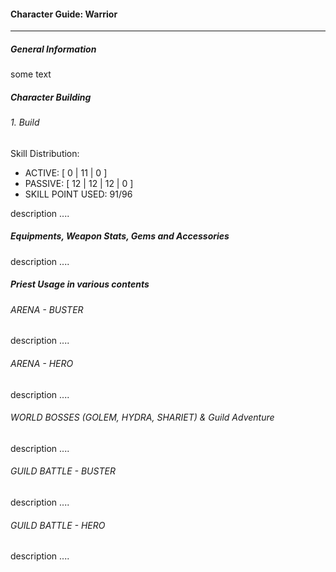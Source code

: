 #### Character Guide: Warrior

---




##### General Information

some text

##### Character Building

###### 1.  Build

Skill Distribution:

- ACTIVE: [ 0 | 11 | 0 ]
- PASSIVE: [ 12 | 12 | 12 | 0 ]
- SKILL POINT USED: 91/96

description ....


##### Equipments, Weapon Stats, Gems and Accessories

description ....


##### Priest Usage in various contents

###### ARENA - BUSTER
description ....


###### ARENA - HERO
description ....


###### WORLD BOSSES (GOLEM, HYDRA, SHARIET) & Guild Adventure
description ....


###### GUILD BATTLE - BUSTER
description ....


###### GUILD BATTLE - HERO
description ....
